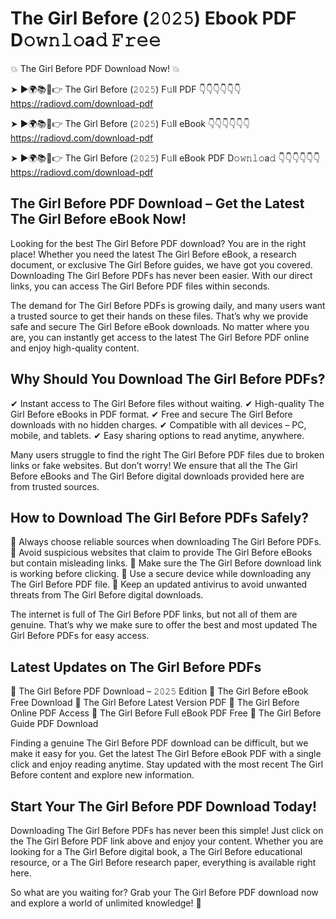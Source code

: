 # The Girl Before (𝟸𝟶𝟸𝟻) Ebook PDF D𝚘𝚠𝚗𝚕𝚘a𝚍 𝙵𝚛𝚎𝚎

💥 The Girl Before PDF Download Now! 💥

➤ ►🌍📚📱👉 The Girl Before (𝟸𝟶𝟸𝟻) F𝚞ll PDF 👇👇👇👇👇👇
https://radiovd.com/download-pdf

➤ ►🌍📚📱👉 The Girl Before (𝟸𝟶𝟸𝟻) F𝚞ll eBook 👇👇👇👇👇👇
https://radiovd.com/download-pdf

➤ ►🌍📚📱👉 The Girl Before (𝟸𝟶𝟸𝟻) F𝚞ll eBook PDF D𝚘𝚠𝚗𝚕𝚘a𝚍 👇👇👇👇👇👇
https://radiovd.com/download-pdf

## The Girl Before PDF Download – Get the Latest The Girl Before eBook Now!

Looking for the best The Girl Before PDF download? You are in the right place! Whether you need the latest The Girl Before eBook, a research document, or exclusive The Girl Before guides, we have got you covered. Downloading The Girl Before PDFs has never been easier. With our direct links, you can access The Girl Before PDF files within seconds.

The demand for The Girl Before PDFs is growing daily, and many users want a trusted source to get their hands on these files. That’s why we provide safe and secure The Girl Before eBook downloads. No matter where you are, you can instantly get access to the latest The Girl Before PDF online and enjoy high-quality content.

## Why Should You Download The Girl Before PDFs?

✔ Instant access to The Girl Before files without waiting.
✔ High-quality The Girl Before eBooks in PDF format.
✔ Free and secure The Girl Before downloads with no hidden charges.
✔ Compatible with all devices – PC, mobile, and tablets.
✔ Easy sharing options to read anytime, anywhere.

Many users struggle to find the right The Girl Before PDF files due to broken links or fake websites. But don’t worry! We ensure that all the The Girl Before eBooks and The Girl Before digital downloads provided here are from trusted sources.

## How to Download The Girl Before PDFs Safely?

📌 Always choose reliable sources when downloading The Girl Before PDFs.
📌 Avoid suspicious websites that claim to provide The Girl Before eBooks but contain misleading links.
📌 Make sure the The Girl Before download link is working before clicking.
📌 Use a secure device while downloading any The Girl Before PDF file.
📌 Keep an updated antivirus to avoid unwanted threats from The Girl Before digital downloads.

The internet is full of The Girl Before PDF links, but not all of them are genuine. That’s why we make sure to offer the best and most updated The Girl Before PDFs for easy access.

## Latest Updates on The Girl Before PDFs

🔹 The Girl Before PDF Download – 𝟸𝟶𝟸𝟻 Edition
🔹 The Girl Before eBook Free Download
🔹 The Girl Before Latest Version PDF
🔹 The Girl Before Online PDF Access
🔹 The Girl Before Full eBook PDF Free
🔹 The Girl Before Guide PDF Download

Finding a genuine The Girl Before PDF download can be difficult, but we make it easy for you. Get the latest The Girl Before eBook PDF with a single click and enjoy reading anytime. Stay updated with the most recent The Girl Before content and explore new information.

## Start Your The Girl Before PDF Download Today!

Downloading The Girl Before PDFs has never been this simple! Just click on the The Girl Before PDF link above and enjoy your content. Whether you are looking for a The Girl Before digital book, a The Girl Before educational resource, or a The Girl Before research paper, everything is available right here.

So what are you waiting for? Grab your The Girl Before PDF download now and explore a world of unlimited knowledge! 🚀